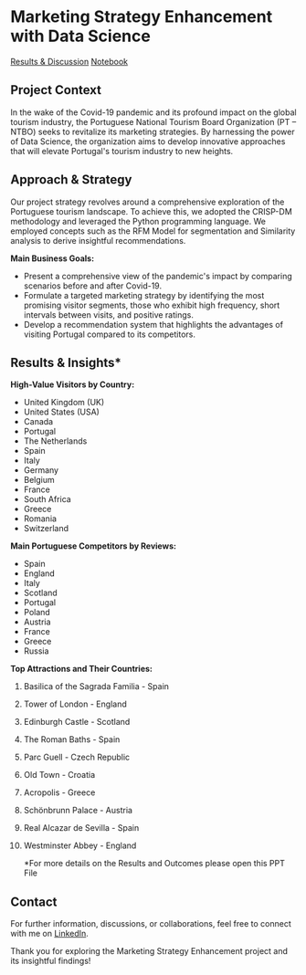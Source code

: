 # Marketing Strategy Enhancement with Data Science
[Results & Discussion](https://github.com/JoaoCA98/Marketing-Strategy-Enhancement-With-Data-Science/blob/main/Strategic_approach_after_pandemic_the%20Portuguese_tourism_market.pptx) [Notebook](https://github.com/JoaoCA98/Marketing-Strategy-Enhancement-With-Data-Science/blob/main/Strategic_approach_after_pandemic_.ipynb)
## Project Context

In the wake of the Covid-19 pandemic and its profound impact on the global tourism industry, the Portuguese National Tourism Board Organization (PT – NTBO) seeks to revitalize its marketing strategies. By harnessing the power of Data Science, the organization aims to develop innovative approaches that will elevate Portugal's tourism industry to new heights.

## Approach & Strategy

Our project strategy revolves around a comprehensive exploration of the Portuguese tourism landscape. To achieve this, we adopted the CRISP-DM methodology and leveraged the Python programming language. We employed concepts such as the RFM Model for segmentation and Similarity analysis to derive insightful recommendations.

**Main Business Goals:**
- Present a comprehensive view of the pandemic's impact by comparing scenarios before and after Covid-19.
- Formulate a targeted marketing strategy by identifying the most promising visitor segments, those who exhibit high frequency, short intervals between visits, and positive ratings.
- Develop a recommendation system that highlights the advantages of visiting Portugal compared to its competitors.

## Results & Insights*

**High-Value Visitors by Country:**
- United Kingdom (UK)
- United States (USA)
- Canada
- Portugal
- The Netherlands
- Spain
- Italy
- Germany
- Belgium
- France
- South Africa
- Greece
- Romania
- Switzerland

**Main Portuguese Competitors by Reviews:**
- Spain
- England
- Italy
- Scotland
- Portugal
- Poland
- Austria
- France
- Greece
- Russia

**Top Attractions and Their Countries:**
1. Basilica of the Sagrada Familia - Spain
2. Tower of London - England
3. Edinburgh Castle - Scotland
4. The Roman Baths - Spain
5. Parc Guell - Czech Republic
6. Old Town - Croatia
7. Acropolis - Greece
8. Schönbrunn Palace - Austria
9. Real Alcazar de Sevilla - Spain
10. Westminster Abbey - England

    *For more details on the Results and Outcomes please open this PPT File

## Contact

For further information, discussions, or collaborations, feel free to connect with me on [LinkedIn](www.linkedin.com/in/joaocabralascensao).

Thank you for exploring the Marketing Strategy Enhancement project and its insightful findings!
